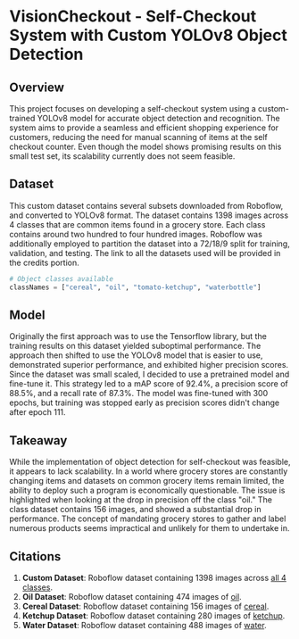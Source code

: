# VisionCheckout - Self-Checkout System with Custom YOLOv8 Object Detection

## Overview
This project focuses on developing a self-checkout system using a custom-trained YOLOv8 model for accurate object detection and recognition. The system aims to provide a seamless and efficient shopping experience for customers, reducing the need for manual scanning of items at the self checkout counter. Even though the model shows promising results on this small test set, its scalability currently does not seem feasible.

## Dataset
This custom dataset contains several subsets downloaded from Roboflow, and converted to YOLOv8 format. The dataset contains 1398 images across 4 classes that are common items found in a grocery store. Each class contains around two hundred to four hundred images. Roboflow was additionally employed to partition the dataset into a 72/18/9 split for training, validation, and testing. The link to all the datasets used will be provided in the credits portion.

```python
# Object classes available
classNames = ["cereal", "oil", "tomato-ketchup", "waterbottle"]
```

## Model 
Originally the first approach was to use the Tensorflow library, but the training results on this dataset yielded suboptimal performance. The approach then shifted to use the YOLOv8 model that is easier to use, demonstrated superior performance, and exhibited higher precision scores. Since the dataset was small scaled, I decided to use a pretrained model and fine-tune it. This strategy led to a mAP score of 92.4%, a precision score of 88.5%, and a recall rate of 87.3%. The model was fine-tuned with 300 epochs, but training was stopped early as precision scores didn't change after epoch 111. 

## Takeaway
While the implementation of object detection for self-checkout was feasible, it appears to lack scalability. In a world where grocery stores are constantly changing items and datasets on common grocery items remain limited, the ability to deploy such a program is economically questionable. The issue is highlighted when looking at the drop in precision off the class "oil." The class dataset contains 156 images, and showed a substantial drop in performance. The concept of mandating grocery stores to gather and label numerous products seems impractical and unlikely for them to undertake in.

## Citations
1. **Custom Dataset**: Roboflow dataset containing 1398 images across [all 4 classes](https://universe.roboflow.com/moe-odeh-l1ge1/moes-checkout).
2. **Oil Dataset**: Roboflow dataset containing 474 images of [oil](https://universe.roboflow.com/ingredientmodel/oil-qh1x9/browse).
4. **Cereal Dataset**: Roboflow dataset containing 156 images of [cereal](https://universe.roboflow.com/robocup2022-kogzd/cereal-j0nck).
5. **Ketchup Dataset**: Roboflow dataset containing 280 images of [ketchup](https://universe.roboflow.com/graduation-project-3v6ak/ketchup-5ynkxe).
6. **Water Dataset**: Roboflow dataset containing 488 images of [water](https://universe.roboflow.com/robocup2022-kogzd/waterbottle).
